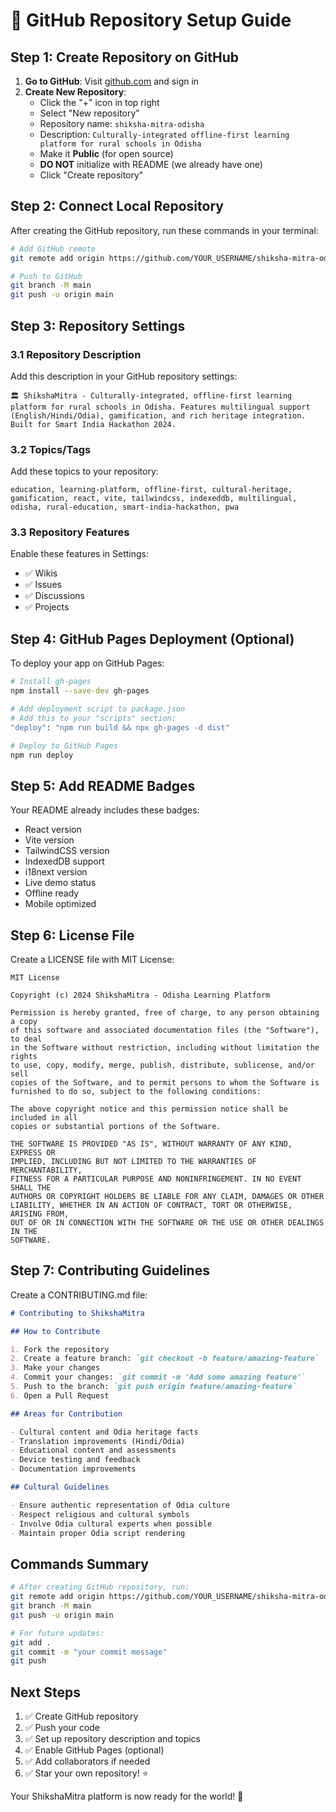 # 🚀 GitHub Repository Setup Guide

## Step 1: Create Repository on GitHub

1. **Go to GitHub**: Visit [github.com](https://github.com) and sign in
2. **Create New Repository**:
   - Click the "+" icon in top right
   - Select "New repository"
   - Repository name: `shiksha-mitra-odisha`
   - Description: `Culturally-integrated offline-first learning platform for rural schools in Odisha`
   - Make it **Public** (for open source)
   - **DO NOT** initialize with README (we already have one)
   - Click "Create repository"

## Step 2: Connect Local Repository

After creating the GitHub repository, run these commands in your terminal:

```bash
# Add GitHub remote
git remote add origin https://github.com/YOUR_USERNAME/shiksha-mitra-odisha.git

# Push to GitHub
git branch -M main
git push -u origin main
```

## Step 3: Repository Settings

### 3.1 Repository Description
Add this description in your GitHub repository settings:
```
🏛️ ShikshaMitra - Culturally-integrated, offline-first learning platform for rural schools in Odisha. Features multilingual support (English/Hindi/Odia), gamification, and rich heritage integration. Built for Smart India Hackathon 2024.
```

### 3.2 Topics/Tags
Add these topics to your repository:
```
education, learning-platform, offline-first, cultural-heritage, 
gamification, react, vite, tailwindcss, indexeddb, multilingual, 
odisha, rural-education, smart-india-hackathon, pwa
```

### 3.3 Repository Features
Enable these features in Settings:
- ✅ Wikis
- ✅ Issues
- ✅ Discussions
- ✅ Projects

## Step 4: GitHub Pages Deployment (Optional)

To deploy your app on GitHub Pages:

```bash
# Install gh-pages
npm install --save-dev gh-pages

# Add deployment script to package.json
# Add this to your "scripts" section:
"deploy": "npm run build && npx gh-pages -d dist"

# Deploy to GitHub Pages
npm run deploy
```

## Step 5: Add README Badges

Your README already includes these badges:
- React version
- Vite version  
- TailwindCSS version
- IndexedDB support
- i18next version
- Live demo status
- Offline ready
- Mobile optimized

## Step 6: License File

Create a LICENSE file with MIT License:

```
MIT License

Copyright (c) 2024 ShikshaMitra - Odisha Learning Platform

Permission is hereby granted, free of charge, to any person obtaining a copy
of this software and associated documentation files (the "Software"), to deal
in the Software without restriction, including without limitation the rights
to use, copy, modify, merge, publish, distribute, sublicense, and/or sell
copies of the Software, and to permit persons to whom the Software is
furnished to do so, subject to the following conditions:

The above copyright notice and this permission notice shall be included in all
copies or substantial portions of the Software.

THE SOFTWARE IS PROVIDED "AS IS", WITHOUT WARRANTY OF ANY KIND, EXPRESS OR
IMPLIED, INCLUDING BUT NOT LIMITED TO THE WARRANTIES OF MERCHANTABILITY,
FITNESS FOR A PARTICULAR PURPOSE AND NONINFRINGEMENT. IN NO EVENT SHALL THE
AUTHORS OR COPYRIGHT HOLDERS BE LIABLE FOR ANY CLAIM, DAMAGES OR OTHER
LIABILITY, WHETHER IN AN ACTION OF CONTRACT, TORT OR OTHERWISE, ARISING FROM,
OUT OF OR IN CONNECTION WITH THE SOFTWARE OR THE USE OR OTHER DEALINGS IN THE
SOFTWARE.
```

## Step 7: Contributing Guidelines

Create a CONTRIBUTING.md file:

```markdown
# Contributing to ShikshaMitra

## How to Contribute

1. Fork the repository
2. Create a feature branch: `git checkout -b feature/amazing-feature`
3. Make your changes
4. Commit your changes: `git commit -m 'Add some amazing feature'`
5. Push to the branch: `git push origin feature/amazing-feature`
6. Open a Pull Request

## Areas for Contribution

- Cultural content and Odia heritage facts
- Translation improvements (Hindi/Odia)
- Educational content and assessments
- Device testing and feedback
- Documentation improvements

## Cultural Guidelines

- Ensure authentic representation of Odia culture
- Respect religious and cultural symbols
- Involve Odia cultural experts when possible
- Maintain proper Odia script rendering
```

## Commands Summary

```bash
# After creating GitHub repository, run:
git remote add origin https://github.com/YOUR_USERNAME/shiksha-mitra-odisha.git
git branch -M main
git push -u origin main

# For future updates:
git add .
git commit -m "your commit message"
git push
```

## Next Steps

1. ✅ Create GitHub repository
2. ✅ Push your code
3. ✅ Set up repository description and topics
4. ✅ Enable GitHub Pages (optional)
5. ✅ Add collaborators if needed
6. ✅ Star your own repository! ⭐

Your ShikshaMitra platform is now ready for the world! 🚀